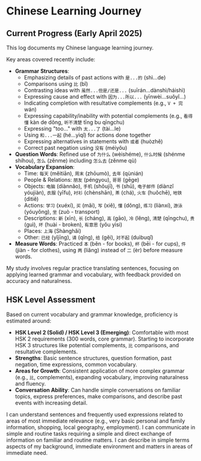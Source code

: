 # Chinese Learning Journey

## Current Progress (Early April 2025)

This log documents my Chinese language learning journey.

Key areas covered recently include:

- **Grammar Structures**:
    - Emphasizing details of past actions with `是...的` (shì...de)
    - Comparisons using `比` (bǐ)
    - Contrasting ideas with `虽然...但是/还是...` (suīrán...dànshì/háishì)
    - Expressing cause and effect with `因为...所以...` (yīnwèi...suǒyǐ...)
    - Indicating completion with resultative complements (e.g., `V + 完` wán)
    - Expressing capability/inability with potential complements (e.g., `看得懂` kàn de dǒng, `听不清楚` tīng bu qīngchu)
    - Expressing "too..." with `太...了` (tài...le)
    - Using `和...一起` (hé...yìqǐ) for actions done together
    - Expressing alternatives in statements with `或者` (huòzhě)
    - Correct past negation using `没有` (méiyǒu)
- **Question Words**: Refined use of `为什么` (wèishéme), `什么时候` (shénme shíhou), `怎么` (zěnme) including `怎么去` (zěnme qù)
- **Vocabulary Expansion**:
    - Time: `每天` (měitiān), `周末` (zhōumò), `去年` (qùnián)
    - People & Relations: `朋友` (péngyou), `哥哥` (gēge)
    - Objects: `电脑` (diànnǎo), `手机` (shǒujī), `书` (shū), `电子邮件` (diànzǐ yóujiàn), `衣服` (yīfu), `衬衫` (chènshān), `茶` (chá), `火车` (huǒchē), `地铁` (dìtiě)
    - Actions: `学习` (xuéxí), `买` (mǎi), `写` (xiě), `懂` (dǒng), `练习` (liànxí), `游泳` (yóuyǒng), `坐` (zuò - transport)
    - Descriptions: `新` (xīn), `长` (cháng), `高` (gāo), `冷` (lěng), `清楚` (qīngchu), `贵` (guì), `坏` (huài - broken), `有意思` (yǒu yìsi)
    - Places: `上海` (Shànghǎi)
    - Other: `已经` (yǐjīng), `请` (qǐng), `给` (gěi), `对不起` (duìbuqǐ)
- **Measure Words**: Practiced `本` (běn - for books), `杯` (bēi - for cups), `件` (jiàn - for clothes), using `两` (liǎng) instead of `二` (èr) before measure words.

My study involves regular practice translating sentences, focusing on applying learned grammar and vocabulary, with feedback provided on accuracy and naturalness.

## HSK Level Assessment

Based on current vocabulary and grammar knowledge, proficiency is estimated around:

- **HSK Level 2 (Solid) / HSK Level 3 (Emerging)**: Comfortable with most HSK 2 requirements (300 words, core grammar). Starting to incorporate HSK 3 structures like potential complements, `比` comparisons, and resultative complements.
- **Strengths**: Basic sentence structures, question formation, past negation, time expressions, common vocabulary.
- **Areas for Growth**: Consistent application of more complex grammar (e.g., `比`, complements), expanding vocabulary, improving naturalness and fluency.
- **Conversation Ability**: Can handle simple conversations on familiar topics, express preferences, make comparisons, and describe past events with increasing detail.

I can understand sentences and frequently used expressions related to areas of most immediate relevance (e.g., very basic personal and family information, shopping, local geography, employment). I can communicate in simple and routine tasks requiring a simple and direct exchange of information on familiar and routine matters. I can describe in simple terms aspects of my background, immediate environment and matters in areas of immediate need.
